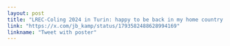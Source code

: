 ```yaml
---
layout: post
title: "LREC-Coling 2024 in Turin: happy to be back in my home country with our paper on the linguistic preferences of post-hoc explanation methods. Perhaps these methods are not as random as they seem ;)"
link: "https://x.com/jb_kamp/status/1793582488628994169"
linkname: "Tweet with poster"
---
```


